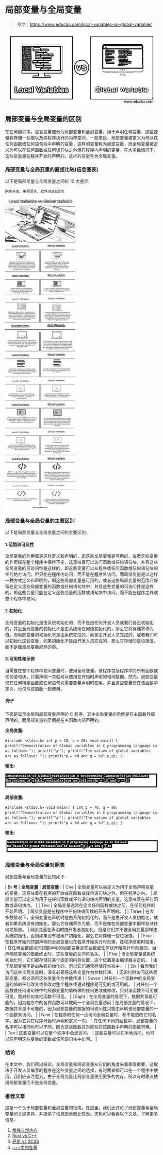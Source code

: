 # 局部变量与全局变量

> 原文：<https://www.educba.com/local-variables-vs-global-variable/>

![Local-Variables-vs-Global-Variable](img/92ca006752fb7f5197003fa4320b56d9.png)



## 局部变量与全局变量的区别

在任何编程中，语言变量被分为局部变量和全局变量，用于声明任何变量，这些变量将存储一些值以及供程序执行的内存空间。一般来说，局部变量被定义为可以在任何函数或任何语句块中声明的变量，这样的变量称为局部变量，而全局变量被定义为可以在任何函数或任何语句块之外但在程序内声明的变量，在大多数情况下，这些变量是在程序开始时声明的，这样的变量称为全局变量。

### 局部变量与全局变量的直接比较(信息图表)

以下是局部变量与全局变量之间的 10 大差异:

<small>网页开发、编程语言、软件测试&其他</small>

![Local-Variables-vs-Global-Variable-info](img/d4a76bd476e30b57f7f68f1c1a1ee5ad.png)



### 局部变量与全局变量的主要区别

以下是局部变量与全局变量之间的主要区别:

#### 1.范围和可及性

全局变量的作用域是这样定义和声明的，即这些全局变量是可用的，或者这些变量的作用域在整个程序中保持不变，这意味着可以访问函数或任何语句块，并且这些全局变量的可访问性是这样的，即这些变量可以从程序或任何函数或任何语句块的任何地方访问，但只能在程序内访问，而不能在程序外访问。而局部变量是以这样一种方式定义和声明的，即这些局部变量是可用的，或者这些局部变量的范围只保留在定义这些局部变量的函数或任何语句块中，并且这些变量的可访问性是这样的，即这些变量只能在定义这些变量的函数或语句块中访问，而不能在程序之外或整个程序中访问。

#### 2.初始化

全局变量的初始化是由系统初始化的，而不是由任何开发人员或我们自己初始化的，并且全局变量的初始化不是由系统用任何值初始化的，那么它将存储零作为值。而局部变量的初始化不是由系统完成的，而是由开发人员完成的，或者我们可以初始化这些变量，如果初始化不是由开发人员完成的，那么它存储的是垃圾值，而不是像全局变量那样的零。

#### 3.可用性和示例

当需要在整个程序中访问变量时，使用全局变量，该程序包括程序中的所有函数或任何语句块，只需声明一次就可以使用在开始时声明的相同数据。然而，局部变量仅在任何特定函数或任何语句块需要变量声明时使用，并且这些变量仅在该函数中定义，也仅与该函数一起使用。

##### 例子

下面是显示全局和局部变量声明的 C 程序，其中全局变量的示例是在主函数外部声明的，而局部变量的示例是在主函数内部声明的。

**全局变量:**

`#include <stdio.h>
int p = 10, q = 20;
void main()
{
printf("Demonstration of Global variables in C programming language is as follows:");
printf("\n");
printf("The values of global variables are as follows: ");
printf("p = %d and q = %d",p,q);
}`

**输出:**

![Local Variables vs Global Variable-1](img/3edffffb4da79654ce5bb3e9893c9900.png)



**局部变量:**

`#include <stdio.h>
void main()
{
int p = 70, q = 80;
printf("Demonstration of Global variables in C programming language is as follows:");
printf("\n");
printf("The values of global variables are as follows: ");
printf("p = %d and q = %d",p,q);
}`

**输出:**

![Local Variables vs Global Variable-2](img/c7c2f034174a8a923c8a2a4d7696b93c.png)



### 局部变量与全局变量对照表

局部变量与全局变量的比较如下:

| **Sr 号** | **全局变量** | **局部变量** |
| One | 全局变量可以被定义为用于全局声明变量的变量，这意味着在程序的开始或在函数或任何语句块之外，但在程序之内。 | 局部变量可以定义为用于在任何函数或任何语句块内声明的变量，这意味着在任何函数或语句块内。 |
| Two | 全局变量通常在定义任何函数或块之前，在任何程序的开始声明。 | 局部变量是在程序中任何块或函数的开头声明的。 |
| Three | 在大多数情况下，全局变量在声明时是由系统初始化的，而不是由开发人员初始化，或者如果系统没有初始化，那么它存储零作为值，而不是像在局部变量中那样存储任何垃圾值。 | 局部变量在声明时由开发者初始化，但是它们并不像全局变量那样由系统初始化，否则如果没有被用户初始化，那么它将存储一些垃圾值。 |
| Four | 在程序开始的顶部声明的全局变量也在程序开始执行时创建，在程序结束时结束。 | 在任何函数或块的顶部声明的局部变量是在函数或任何块开始执行时创建的，当声明该变量的函数终止时，这些变量的访问将丢失。 |
| Five | 当全局变量被系统初始化时，它们被存储在某个固定的内存位置，这个位置是由编译器决定的。 | 由于局部变量不是由系统初始化的，所以它们通常存储在堆栈中。 |
| Six | 每当我们访问这些全局变量时，没有必要将这些变量作为参数传递。 | 无论何时访问这些局部变量，都必须将这些变量作为参数传递 |
| Seven | 对任何一个函数中的全局变量的值的任何改变或修改对整个程序或通过程序是可见的或可用的。 | 对任何一个函数或任何语句块中的局部变量的值所做的任何更改或修改，只对该函数不可用或可见，而对任何其他函数不可见。 |
| Eight | 在全局变量的情况下，数据共享是可能的，因为程序中的各种函数可以被同一个全局变量访问 | 在局部变量的情况下，数据共享是不可能的，因为局部变量的数据的可访问性只能由声明该局部变量的一个函数来访问。 |
| Nine | 在程序的任何一点访问全局变量时，都不能更改它的名字，因为它只在程序开始时声明和定义一次。 | 在任何不同的函数中，局部变量的名字可以相同也可以不同，因为这些函数只对那些在该函数中声明的函数可用。 |
| Ten | 这些变量可以在整个程序中全局访问。 | 这些变量可以在本地访问，也可以在声明这些变量的函数或任何语句块中访问。 |

### 结论

在本文中，我们得出结论，全局变量和局部变量从它们的角度来看都很重要，这取决于开发人员编写的程序在这些变量之间的选择，有时两者都可以在一个程序中使用。我们应该注意到，由于全局变量比局部变量使用更多的内存，所以有时建议使用局部变量而不是全局变量。

### 推荐文章

这是一个关于局部变量和全局变量的指南。在这里，我们还讨论了局部变量与全局变量的关键差异，并提供了信息图表和比较表。您也可以看看以下文章，了解更多信息–

1.  [堆栈与堆内存](https://www.educba.com/stack-vs-heap-memory/)
2.  [Rust vs C++](https://www.educba.com/rust-vs-c/)
3.  [萨斯 vs SCSS](https://www.educba.com/sass-vs-scss/)
4.  [c++中的变量](https://www.educba.com/variables-in-c-plus-plus/)





